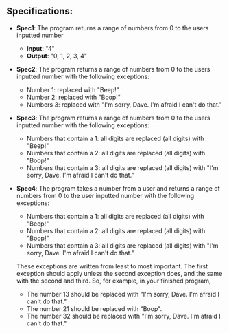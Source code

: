 ## Specifications:
* **Spec1**: The program returns a range of numbers from 0 to the users inputted number
    * **Input**: "4"
    * **Output**: "0, 1, 2, 3, 4"
* **Spec2**: The program returns a range of numbers from 0 to the users inputted number with the following exceptions:
    * Number 1: replaced with "Beep!"
    * Number 2: replaced with "Boop!"
    * Numbers 3: replaced with "I'm sorry, Dave. I'm afraid I can't do that."
* **Spec3**: The program returns a range of numbers from 0 to the users inputted number with the following exceptions:
    * Numbers that contain a 1: all digits are replaced (all digits) with "Beep!"
    * Numbers that contain a 2: all digits are replaced (all digits) with "Boop!"
    * Numbers that contain a 3: all digits are replaced (all digits) with "I'm sorry, Dave. I'm afraid I can't do that."
* **Spec4**: The program takes a number from a user and returns a range of numbers from 0 to the user inputted number with the following exceptions:
    * Numbers that contain a 1: all digits are replaced (all digits) with "Beep!"
    * Numbers that contain a 2: all digits are replaced (all digits) with "Boop!"
    * Numbers that contain a 3: all digits are replaced (all digits) with "I'm sorry, Dave. I'm afraid I can't do that."
    
    These exceptions are written from least to most important. The first exception should apply unless the second exception does, and the same with the second and third. So, for example, in your finished program,
    * The number 13 should be replaced with "I'm sorry, Dave. I'm afraid I can't do that."
    * The number 21 should be replaced with "Boop".
    * The number 32 should be replaced with "I'm sorry, Dave. I'm afraid I can't do that."